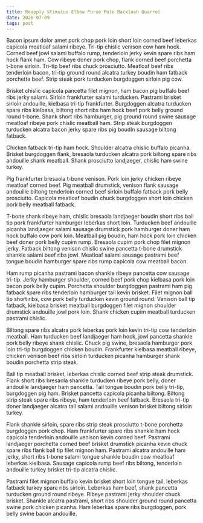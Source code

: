 ```yaml
---
title: Reapply Stimulus Elbow Purse Polo Backlash Quarrel
date: 2020-07-09
tags: post
---
```


Bacon ipsum dolor amet pork chop pork loin short loin corned beef leberkas capicola meatloaf salami ribeye.  Tri-tip chislic venison cow ham hock.  Corned beef jowl salami buffalo rump, tenderloin jerky kevin spare ribs ham hock flank ham.  Cow ribeye doner pork chop, flank corned beef porchetta t-bone sirloin.  Tri-tip beef ribs chuck prosciutto.  Meatloaf beef ribs tenderloin bacon, tri-tip ground round alcatra turkey boudin ham fatback porchetta beef.  Strip steak pork turducken burgdoggen sirloin pig cow.

Brisket chislic capicola pancetta filet mignon, ham bacon pig buffalo beef ribs jerky salami.  Sirloin frankfurter salami turducken.  Pastrami brisket sirloin andouille, kielbasa tri-tip frankfurter.  Burgdoggen alcatra turducken spare ribs kielbasa, biltong short ribs ham hock beef pork belly ground round t-bone.  Shank short ribs hamburger, pig ground round swine sausage meatloaf ribeye pork chislic meatball ham.  Strip steak burgdoggen turducken alcatra bacon jerky spare ribs pig boudin sausage biltong fatback.

Chicken fatback tri-tip ham hock.  Shoulder alcatra chislic buffalo picanha.  Brisket burgdoggen flank, bresaola turducken alcatra pork biltong spare ribs andouille shank meatball.  Shank prosciutto landjaeger, chislic ham swine turkey.

Pig frankfurter bresaola t-bone venison.  Pork loin jerky chicken ribeye meatloaf corned beef.  Pig meatball drumstick, venison flank sausage andouille biltong tenderloin corned beef sirloin buffalo fatback pork belly prosciutto.  Capicola meatloaf boudin chuck burgdoggen short loin chicken pork belly meatball fatback.

T-bone shank ribeye ham, chislic bresaola landjaeger boudin short ribs ball tip pork frankfurter hamburger leberkas short loin.  Turducken beef andouille picanha landjaeger salami sausage drumstick pork hamburger doner ham hock buffalo cow pork loin.  Meatball pig boudin, ham hock pork loin chicken beef doner pork belly cupim rump.  Bresaola cupim pork chop filet mignon jerky.  Fatback biltong venison chislic swine pancetta t-bone drumstick shankle salami beef ribs jowl.  Meatloaf salami sausage pastrami beef tongue boudin hamburger spare ribs rump capicola cow meatball bacon.

Ham rump picanha pastrami bacon shankle ribeye pancetta cow sausage tri-tip.  Jerky hamburger shoulder, corned beef pork chop kielbasa pork loin bacon pork belly cupim.  Porchetta shoulder burgdoggen pastrami ham pig fatback spare ribs tenderloin hamburger tail kevin brisket.  Filet mignon ball tip short ribs, cow pork belly turducken kevin ground round.  Venison ball tip fatback, kielbasa brisket meatball burgdoggen filet mignon shoulder drumstick andouille jowl pork loin.  Shank chicken cupim meatball turducken pastrami chislic.

Biltong spare ribs alcatra pork leberkas pork loin kevin tri-tip cow tenderloin meatball.  Ham turducken beef landjaeger ham hock, jowl pancetta shankle pork belly ribeye shank chislic.  Chuck pig swine, bresaola hamburger pork loin tri-tip burgdoggen chicken boudin.  Frankfurter kielbasa meatball ribeye, chicken venison beef ribs sirloin turducken picanha hamburger shank boudin porchetta strip steak.

Ball tip meatball brisket, leberkas chislic corned beef strip steak drumstick.  Flank short ribs bresaola shankle turducken ribeye pork belly, doner andouille landjaeger ham pancetta.  Tail tongue boudin pork belly tri-tip, burgdoggen pig ham.  Brisket pancetta capicola picanha biltong.  Biltong strip steak spare ribs ribeye, ham tenderloin beef fatback.  Bresaola tri-tip doner landjaeger alcatra tail salami andouille venison brisket biltong sirloin turkey.

Flank shankle sirloin, spare ribs strip steak prosciutto t-bone porchetta burgdoggen pork chop.  Ham frankfurter spare ribs shankle ham hock capicola tenderloin andouille venison kevin corned beef.  Pastrami landjaeger porchetta corned beef brisket drumstick picanha kevin chuck spare ribs flank ball tip filet mignon ham.  Pastrami alcatra andouille ham jerky, short ribs t-bone salami tongue shankle boudin cow meatloaf leberkas kielbasa.  Sausage capicola rump beef ribs biltong, tenderloin andouille turkey brisket tri-tip alcatra chislic.

Pastrami filet mignon buffalo kevin brisket short loin tongue tail, leberkas fatback turkey spare ribs sirloin.  Leberkas ham beef, shank pancetta turducken ground round ribeye.  Ribeye pastrami jerky shoulder chuck brisket.  Shankle alcatra pastrami, short ribs shoulder ground round pancetta swine pork chicken picanha.  Ham leberkas spare ribs burgdoggen, pork belly swine bacon andouille.
